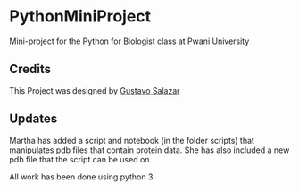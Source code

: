 # PythonMiniProject
Mini-project for the Python for Biologist class at Pwani University


## Credits
This Project was designed by [Gustavo Salazar]()


## Updates
Martha has added a script and notebook (in the folder scripts) that manipulates pdb files that contain protein data.
She has also included a new pdb file that the script can be used on.

All work has been done using python 3.
